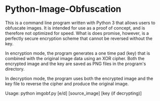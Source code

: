 
# Python-Image-Obfuscation

This is a command line program written with Python 3 that allows users to obfuscate images. It is intended for use as a proof of concept, and is therefore not optimized for speed. What is does promise, however, is a perfectly secure encryption scheme that cannot be reversed without the key.

In encryption mode, the program generates a one time pad (key) that is combined with the original image data using an XOR cipher. Both the encrypted image and the key are saved as PNG files in the program's directory.

In decryption mode, the program uses both the encrypted image and the key file to reverse the cipher and produce the original image.

Usage: python imgobf.py [e/d] [source_image] [key (if decrypting)]

